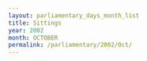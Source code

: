 ```yaml
---
layout: parliamentary_days_month_list
title: Sittings
year: 2002
month: OCTOBER
permalink: /parliamentary/2002/Oct/
---
```


